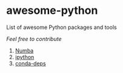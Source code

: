 # awesome-python
List of awesome Python packages and tools

*Feel free to contribute*

1. [Numba]()
2. [ipython]()
3. [conda-deps]()
